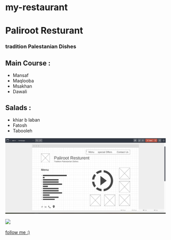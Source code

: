# my-restaurant

# Paliroot Resturant
### tradition Palestanian Dishes

## Main Course :
- Mansaf
- Maqlooba
- Msakhan
- Dawali

## Salads :
- khiar b laban
- Fatosh
- Tabooleh

![](./rest.png)

![](https://static01.nyt.com/images/2020/12/01/dining/01review-ayat1/merlin_180599085_fd93cfca-8fe5-4312-a7d5-5e69a9b2e76f-superJumbo.jpg?quality=75&auto=webp&disable=upscale)

[follow me :)](https://github.com/EmanRiziq)